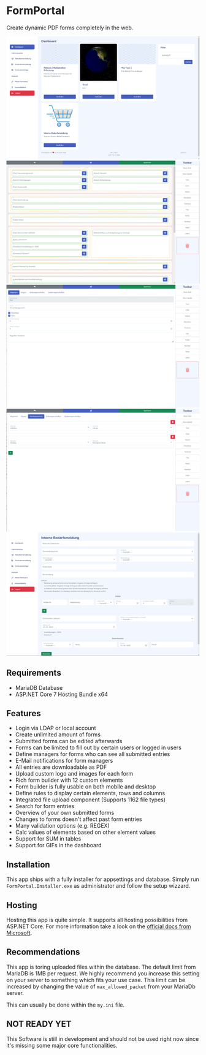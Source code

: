 # FormPortal
Create dynamic PDF forms completely in the web.

![Dashboard](images/dashboard.png)
![Form builder](images/form_builder.png)
![Element editor](images/element_editor.png)
![Calc editor](images/calc_editor.png)
![New form entry](images/new_form_entry.png)

## Requirements
* MariaDB Database
* ASP.NET Core 7 Hosting Bundle x64

## Features
* Login via LDAP or local account
* Create unlimited amount of forms
* Submitted forms can be edited afterwards
* Forms can be limited to fill out by certain users or logged in users
* Define managers for forms who can see all submitted entries
* E-Mail notifications for form managers
* All entries are downloadable as PDF
* Upload custom logo and images for each form
* Rich form builder with 12 custom elements
* Form builder is fully usable on both mobile and desktop
* Define rules to display certain elements, rows and columns
* Integrated file upload component (Supports 1162 file types)
* Search for form entries
* Overview of your own submitted forms
* Changes to forms doesn't affect past form entries
* Many validation options (e.g. REGEX)
* Calc values of elements based on other element values
* Support for SUM in tables
* Support for GIFs in the dashboard

## Installation
This app ships with a fully installer for appsettings and database. Simply run `FormPortal.Installer.exe` as administrator and follow the setup wizzard.

## Hosting
Hosting this app is quite simple. It supports all hosting possibilities from ASP.NET Core. For more information take a look on the [official docs from Microsoft](https://learn.microsoft.com/en-us/aspnet/core/blazor/host-and-deploy/server?view=aspnetcore-7.0).

## Recommendations
This app is toring uploaded files within the database. The default limit from MariaDB is 1MB per request. We highly recommend you increase this setting on your server to something which fits your use case. This limit can be increased by changing the value of `max_allowed_packet` from your MariaDb server.

This can usually be done within the `my.ini` file.


## NOT READY YET
This Software is still in development and should not be used right now since it's missing some major core functionalities.